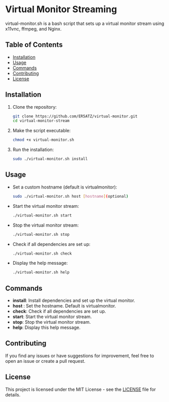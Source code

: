 # Virtual Monitor Streaming

virtual-monitor.sh is a bash script that sets up a virtual monitor stream using x11vnc, ffmpeg, and Nginx.

## Table of Contents

- [Installation](#installation)
- [Usage](#usage)
- [Commands](#commands)
- [Contributing](#contributing)
- [License](#license)

## Installation

1. Clone the repository:

    ```bash
    git clone https://github.com/ER5ATZ/virtual-monitor.git
    cd virtual-monitor-stream
    ```

2. Make the script executable:

    ```bash
    chmod +x virtual-monitor.sh
    ```

3. Run the installation:

    ```bash
    sudo ./virtual-monitor.sh install
    ```

## Usage

- Set a custom hostname (default is virtualmonitor):

    ```bash
    sudo ./virtual-monitor.sh host [hostname](optional)
    ```

- Start the virtual monitor stream:

    ```bash
    ./virtual-monitor.sh start
    ```

- Stop the virtual monitor stream:

    ```bash
    ./virtual-monitor.sh stop
    ```

- Check if all dependencies are set up:

    ```bash
    ./virtual-monitor.sh check
    ```

- Display the help message:

    ```bash
    ./virtual-monitor.sh help
    ```

## Commands

- **install**: Install dependencies and set up the virtual monitor.
- **host <name>**: Set the hostname. Default is virtualmonitor.
- **check**: Check if all dependencies are set up.
- **start**: Start the virtual monitor stream.
- **stop**: Stop the virtual monitor stream.
- **help**: Display this help message.

## Contributing

If you find any issues or have suggestions for improvement, feel free to open an issue or create a pull request.

## License

This project is licensed under the MIT License - see the [LICENSE](LICENSE) file for details.

